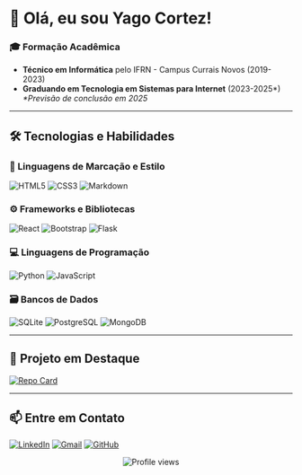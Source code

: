 # 👋 Olá, eu sou Yago Cortez!

### 🎓 Formação Acadêmica
- **Técnico em Informática** pelo IFRN - Campus Currais Novos (2019-2023)
- **Graduando em Tecnologia em Sistemas para Internet** (2023-2025*)
  _*Previsão de conclusão em 2025_

---

## 🛠️ Tecnologias e Habilidades

### 📝 Linguagens de Marcação e Estilo
<div style="display: inline_block">
  <img alt="HTML5" src="https://img.shields.io/badge/HTML5-E34F26?style=for-the-badge&logo=html5&logoColor=white">
  <img alt="CSS3" src="https://img.shields.io/badge/CSS3-1572B6?style=for-the-badge&logo=css3&logoColor=white">
  <img alt="Markdown" src="https://img.shields.io/badge/Markdown-000?style=for-the-badge&logo=markdown">
</div>

### ⚙️ Frameworks e Bibliotecas
<div style="display: inline_block">
  <img alt="React" src="https://img.shields.io/badge/React-20232A?style=for-the-badge&logo=react&logoColor=61DAFB">
  <img alt="Bootstrap" src="https://img.shields.io/badge/-bootstrap-0D1117?style=for-the-badge&logo=bootstrap&labelColor=0D1117">
  <img alt="Flask" src="https://img.shields.io/badge/flask-%23000.svg?style=for-the-badge&logo=flask&logoColor=white">
</div>

### 💻 Linguagens de Programação
<div style="display: inline_block">
  <img alt="Python" src="https://img.shields.io/badge/python-3670A0?style=for-the-badge&logo=python&logoColor=ffdd54">
  <img alt="JavaScript" src="https://img.shields.io/badge/JavaScript-F7DF1E?style=for-the-badge&logo=javascript&logoColor=black">
</div>

### 🗃️ Bancos de Dados
<div style="display: inline_block">
  <img alt="SQLite" src="https://img.shields.io/badge/SQLite-000?style=for-the-badge&logo=sqlite&logoColor=07405E">
  <img alt="PostgreSQL" src="https://img.shields.io/badge/PostgreSQL-000?style=for-the-badge&logo=postgresql">
  <img alt="MongoDB" src="https://img.shields.io/badge/MongoDB-%234ea94b.svg?style=for-the-badge&logo=mongodb&logoColor=white">
</div>

---

## 🌟 Projeto em Destaque

[![Repo Card](https://github-readme-stats.vercel.app/api/pin/?username=Yagowc1&repo=Flask-e-React&bg_color=000&border_color=30A3DC&show_icons=true&icon_color=30A3DC&title_color=E94D5F&text_color=FFF)](https://github.com/Yagowc1/Flask-e-React)

---

## 📫 Entre em Contato

[![LinkedIn](https://img.shields.io/badge/LinkedIn-0077B5?style=for-the-badge&logo=linkedin&logoColor=white)](https://www.linkedin.com/in/yago-cortez-9211512a7/)
[![Gmail](https://img.shields.io/badge/Gmail-D14836?style=for-the-badge&logo=gmail&logoColor=white)](mailto:yagowc1.cortez@gmail.com)
[![GitHub](https://img.shields.io/badge/GitHub-100000?style=for-the-badge&logo=github&logoColor=white)](https://github.com/Yagowc1)

<p align="center">
  <img src="https://komarev.com/ghpvc/?username=Yagowc1&color=blue" alt="Profile views">
</p>
